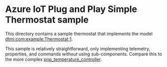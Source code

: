 # Azure IoT Plug and Play Simple Thermostat sample

This directory contains a sample thermostat that implements the model [dtmi:com:example:Thermostat;1](https://github.com/Azure/opendigitaltwins-dtdl/blob/master/DTDL/v2/samples/Thermostat.json).  

This sample is relatively straightforward, only implementing telemetry, properties, and commands *without* using sub-components.  Compare this to the more complex [pnp_temperature_controller](../pnp_temperature_controller).
